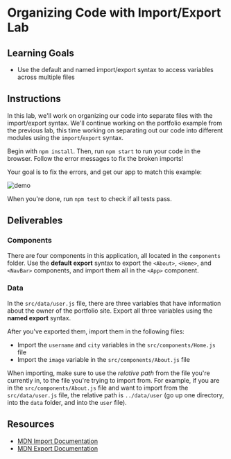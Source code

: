 # Organizing Code with Import/Export Lab

## Learning Goals

- Use the default and named import/export syntax to access variables across
  multiple files

## Instructions

In this lab, we'll work on organizing our code into separate files with the
import/export syntax. We'll continue working on the portfolio example from the
previous lab, this time working on separating out our code into different
modules using the `import`/`export` syntax.

Begin with `npm install`. Then, run `npm start` to run your code in the browser.
Follow the error messages to fix the broken imports!

Your goal is to fix the errors, and get our app to match this example:

![demo](https://curriculum-content.s3.amazonaws.com/phase-2/phase-2-hooks-import-export-lab/demo.png)

When you're done, run `npm test` to check if all tests pass.

## Deliverables

### Components

There are four components in this application, all located in the `components`
folder. Use the **default export** syntax to export the `<About>`, `<Home>`, and
`<NavBar>` components, and import them all in the `<App>` component.

### Data

In the `src/data/user.js` file, there are three variables that have information
about the owner of the portfolio site. Export all three variables using the
**named export** syntax.

After you've exported them, import them in the following files:

- Import the `username` and `city` variables in the `src/components/Home.js`
  file
- Import the `image` variable in the `src/components/About.js` file

When importing, make sure to use the _relative path_ from the file you're
currently in, to the file you're trying to import from. For example, if you are
in the `src/components/About.js` file and want to import from the
`src/data/user.js` file, the relative path is `../data/user` (go up one
directory, into the `data` folder, and into the `user` file).
## Resources

- [MDN Import Documentation][import]
- [MDN Export Documentation][export]

[import]:
  https://developer.mozilla.org/en-US/docs/web/javascript/reference/statements/import
[export]:
  https://developer.mozilla.org/en-US/docs/web/javascript/reference/statements/export
